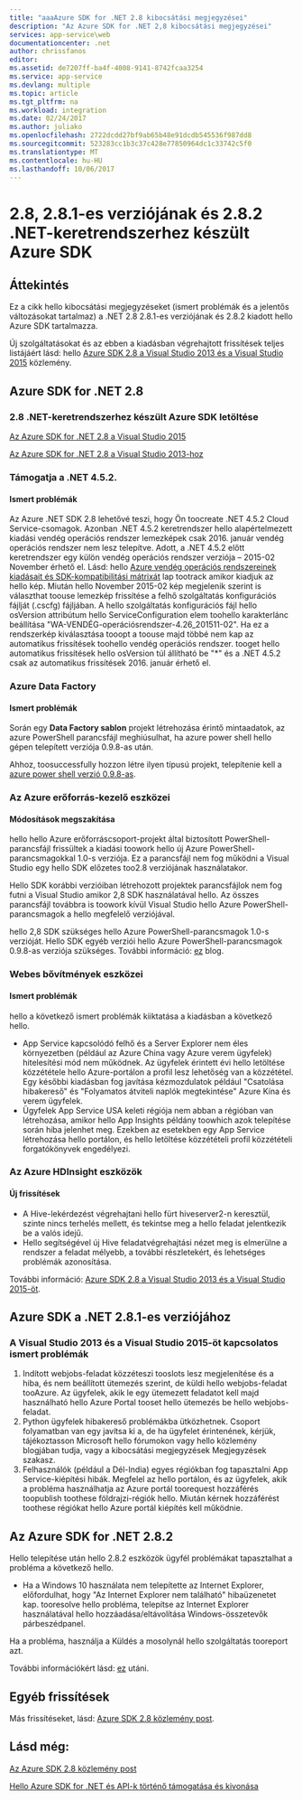```yaml
---
title: "aaaAzure SDK for .NET 2.8 kibocsátási megjegyzései"
description: "Az Azure SDK for .NET 2,8 kibocsátási megjegyzései"
services: app-service\web
documentationcenter: .net
author: chrissfanos
editor: 
ms.assetid: de7207ff-ba4f-4008-9141-8742fcaa3254
ms.service: app-service
ms.devlang: multiple
ms.topic: article
ms.tgt_pltfrm: na
ms.workload: integration
ms.date: 02/24/2017
ms.author: juliako
ms.openlocfilehash: 2722dcdd27bf9ab65b48e91dcdb545536f987dd8
ms.sourcegitcommit: 523283cc1b3c37c428e77850964dc1c33742c5f0
ms.translationtype: MT
ms.contentlocale: hu-HU
ms.lasthandoff: 10/06/2017
---
```

# <a name="azure-sdk-for-net-28-281-and-282"></a>2.8, 2.8.1-es verziójának és 2.8.2 .NET-keretrendszerhez készült Azure SDK
## <a name="overview"></a>Áttekintés
Ez a cikk hello kibocsátási megjegyzéseket (ismert problémák és a jelentős változásokat tartalmaz) a .NET 2.8 2.8.1-es verziójának és 2.8.2 kiadott hello Azure SDK tartalmazza. 

Új szolgáltatásokat és az ebben a kiadásban végrehajtott frissítések teljes listájáért lásd: hello [Azure SDK 2.8 a Visual Studio 2013 és a Visual Studio 2015](https://azure.microsoft.com/blog/announcing-the-azure-sdk-2-8-for-net/) közlemény. 

## <a name="azure-sdk-for-net-28"></a>Azure SDK for .NET 2.8
### <a name="download-azure-sdk-for-net-28"></a>2.8 .NET-keretrendszerhez készült Azure SDK letöltése
[Az Azure SDK for .NET 2.8 a Visual Studio 2015](http://go.microsoft.com/fwlink/?LinkId=699285) 

[Az Azure SDK for .NET 2.8 a Visual Studio 2013-hoz](http://go.microsoft.com/fwlink/?LinkId=699287)

### <a name="net-452-support"></a>Támogatja a .NET 4.5.2.
#### <a name="known-issues"></a>Ismert problémák
Az Azure .NET SDK 2.8 lehetővé teszi, hogy Ön toocreate .NET 4.5.2 Cloud Service-csomagok. Azonban .NET 4.5.2 keretrendszer hello alapértelmezett kiadási vendég operációs rendszer lemezképek csak 2016. január vendég operációs rendszer nem lesz telepítve. Adott, a .NET 4.5.2 előtt keretrendszer egy külön vendég operációs rendszer verziója – 2015-02 November érhető el. Lásd: hello [Azure vendég operációs rendszereinek kiadásait és SDK-kompatibilitási mátrixát](../cloud-services/cloud-services-guestos-update-matrix.md) lap tootrack amikor kiadjuk az hello kép.  Miután hello November 2015-02 kép megjelenik szerint is választhat toouse lemezkép frissítése a felhő szolgáltatás konfigurációs fájlját (.cscfg) fájljában. A hello szolgáltatás konfigurációs fájl hello osVersion attribútum hello ServiceConfiguration elem toohello karakterlánc beállítása "WA-VENDÉG-operációsrendszer-4.26_201511-02". Ha ez a rendszerkép kiválasztása tooopt a toouse majd többé nem kap az automatikus frissítések toohello vendég operációs rendszer. tooget hello automatikus frissítések hello osVersion túl állítható be "*" és a .NET 4.5.2 csak az automatikus frissítések 2016. január érhető el.

### <a name="azure-data-factory"></a>Azure Data Factory
#### <a name="known-issues"></a>Ismert problémák
Során egy **Data Factory sablon** projekt létrehozása érintő mintaadatok, az azure PowerShell parancsfájl meghiúsulhat, ha azure power shell hello gépen telepített verziója 0.9.8-as után.

Ahhoz, toosuccessfully hozzon létre ilyen típusú projekt, telepítenie kell a [azure power shell verzió 0.9.8-as](https://github.com/Azure/azure-powershell/releases/download/v0.9.8-September2015/azure-powershell.0.9.8.msi).

### <a name="azure-resource-manager-tools"></a>Az Azure erőforrás-kezelő eszközei
#### <a name="breaking-changes"></a>Módosítások megszakítása
hello hello Azure erőforráscsoport-projekt által biztosított PowerShell-parancsfájl frissültek a kiadási toowork hello új Azure PowerShell-parancsmagokkal 1.0-s verziója.  Ez a parancsfájl nem fog működni a Visual Studio egy hello SDK előzetes too2.8 verziójának használatakor.  

Hello SDK korábbi verzióiban létrehozott projektek parancsfájlok nem fog futni a Visual Studio amikor 2,8 SDK használatával hello.  Az összes parancsfájl továbbra is toowork kívül Visual Studio hello Azure PowerShell-parancsmagok a hello megfelelő verziójával.  

hello 2,8 SDK szükséges hello Azure PowerShell-parancsmagok 1.0-s verzióját.  Hello SDK egyéb verziói hello Azure PowerShell-parancsmagok 0.9.8-as verziója szükséges.  További információ: [ez](http://go.microsoft.com/fwlink/?LinkID=623011) blog.

### <a name="web-tools-extensions"></a>Webes bővítmények eszközei
#### <a name="known-issues"></a>Ismert problémák
hello a következő ismert problémák kiiktatása a kiadásban a következő hello.

* App Service kapcsolódó felhő és a Server Explorer nem éles környezetben (például az Azure China vagy Azure verem ügyfelek) hitelesítési mód nem működnek. Az ügyfelek érintett évi hello letöltése közzététele hello Azure-portálon a profil lesz lehetőség van a közzététel. Egy későbbi kiadásban fog javítása kézmozdulatok például "Csatolása hibakereső" és "Folyamatos átviteli naplók megtekintése" Azure Kína és verem ügyfelek. 
* Ügyfelek App Service USA keleti régiója nem abban a régióban van létrehozása, amikor hello App Insights példány toowhich azok telepítése során hiba jelenhet meg. Ezekben az esetekben egy App Service létrehozása hello portálon, és hello letöltése közzétételi profil közzétételi forgatókönyvek engedélyezi. 

### <a name="azure-hdinsight-tools"></a>Az Azure HDInsight eszközök
#### <a name="new-updates"></a>Új frissítések
* A Hive-lekérdezést végrehajtani hello fürt hiveserver2-n keresztül, szinte nincs terhelés mellett, és tekintse meg a hello feladat jelentkezik be a valós idejű.
* Hello segítségével új Hive feladatvégrehajtási nézet meg is elmerülne a rendszer a feladat mélyebb, a további részletekért, és lehetséges problémák azonosítása.

További információ: [Azure SDK 2.8 a Visual Studio 2013 és a Visual Studio 2015-öt](https://azure.microsoft.com/blog/announcing-the-azure-sdk-2-8-for-net/). 

## <a name="azure-sdk-for-net-281"></a>Azure SDK a .NET 2.8.1-es verziójához
### <a name="known-issues-for-visual-studio-2013-and-visual-studio-2015"></a>A Visual Studio 2013 és a Visual Studio 2015-öt kapcsolatos ismert problémák
1. Indított webjobs-feladat közzéteszi tooslots lesz megjelenítése és a hiba, és nem beállított ütemezés szerint, de küldi hello webjobs-feladat tooAzure. Az ügyfelek, akik le egy ütemezett feladatot kell majd használható hello Azure Portal tooset hello ütemezés be hello webjobs-feladat. 
2. Python ügyfelek hibakereső problémákba ütközhetnek. Csoport folyamatban van egy javítsa ki a, de ha ügyfelet érintenének, kérjük, tájékoztasson Microsoft hello fórumokon vagy hello közlemény blogjában tudja, vagy a kibocsátási megjegyzések Megjegyzések szakasz. 
3. Felhasználók (például a Dél-India) egyes régiókban fog tapasztalni App Service-kiépítési hibák. Megfelel az hello portálon, és az ügyfelek, akik a probléma használhatja az Azure portál toorequest hozzáférés toopublish toothese földrajzi-régiók hello. Miután kérnek hozzáférést toothese régiókat hello Azure portál kiépítés kell működnie. 

## <a name="azure-sdk-for-net-282"></a>Az Azure SDK for .NET 2.8.2
Hello telepítése után hello 2.8.2 eszközök ügyfél problémákat tapasztalhat a probléma a következő hello.         

* Ha a Windows 10 használata nem telepítette az Internet Explorer, előfordulhat, hogy "Az Internet Explorer nem található" hibaüzenetet kap.
  tooresolve hello probléma, telepítse az Internet Explorer használatával hello hozzáadása/eltávolítása Windows-összetevők párbeszédpanel.

Ha a probléma, használja a Küldés a mosolynál hello szolgáltatás tooreport azt.

További információkért lásd: [ez](https://azure.microsoft.com/blog/announcing-azure-sdk-2-8-2-for-net/) utáni.

## <a name="other-updates"></a>Egyéb frissítések
Más frissítéseket, lásd: [Azure SDK 2.8 közlemény post](https://azure.microsoft.com/blog/announcing-the-azure-sdk-2-8-for-net/).

## <a name="also-see"></a>Lásd még:
[Az Azure SDK 2.8 közlemény post](https://azure.microsoft.com/blog/announcing-the-azure-sdk-2-8-for-net/)

[Hello Azure SDK for .NET és API-k történő támogatása és kivonása](https://msdn.microsoft.com/library/azure/dn479282.aspx)

